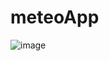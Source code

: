 # meteoApp

![image](https://user-images.githubusercontent.com/72809834/104129033-168ede80-536b-11eb-8fd6-347806f5a3c0.png)
